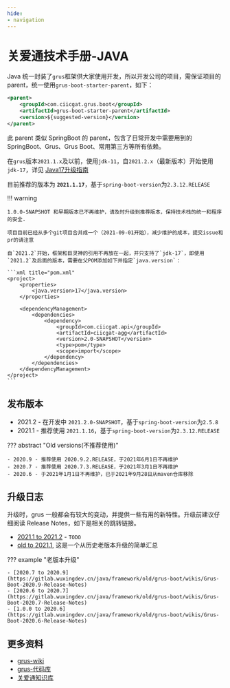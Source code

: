 ```yaml
---
hide:
- navigation
---
```


# 关爱通技术手册-JAVA

Java 统一封装了`grus`框架供大家使用开发，所以开发公司的项目，需保证项目的parent，统一使用`grus-boot-starter-parent`，如下：

```xml title="pom.xml"
<parent>
    <groupId>com.ciicgat.grus.boot</groupId>
    <artifactId>grus-boot-starter-parent</artifactId>
    <version>${suggested-version}</version>
</parent>
```

此 parent 类似 SpringBoot 的 parent，包含了日常开发中需要用到的 SpringBoot、Grus、Grus Boot、常用第三方等所有依赖。

在`grus`版本`2021.1.x`及以前，使用`jdk-11`，自`2021.2.x`（最新版本）开始使用`jdk-17`，详见 [Java17升级指南](framework/others/grus-17.md)

目前推荐的版本为 **`2021.1.17`**，基于`spring-boot-version`为`2.3.12.RELEASE`

!!! warning

    1.0.0-SNAPSHOT 和早期版本已不再维护，请及时升级到推荐版本，保持技术栈的统一和程序的安全.
    
    项目目前已经从多个git项目合并成一个（2021-09-01开始），减少维护的成本，提交issue和pr的请注意    

    自`2021.2`开始，框架和巨灵神的引用不再放在一起，并只支持了`jdk-17`，即使用`2021.2`及后面的版本，需要在父POM添加如下并指定`java.version`：

    ```xml title="pom.xml"
    <project>
        <properties>
            <java.version>17</java.version>
        </properties>

        <dependencyManagement>
            <dependencies>
                <dependency>
                    <groupId>com.ciicgat.api</groupId>
                    <artifactId>ciicgat-agg</artifactId>
                    <version>2.0-SNAPSHOT</version>
                    <type>pom</type>
                    <scope>import</scope>
                </dependency>
            </dependencies>
        </dependencyManagement>
    </project>
    ```

## 发布版本

- 2021.2 - 在开发中 `2021.2.0-SNAPSHOT`，基于`spring-boot-version`为`2.5.8`
- 2021.1 - 推荐使用 `2021.1.16`，基于`spring-boot-version`为`2.3.12.RELEASE`

??? abstract "Old versions(不推荐使用)"

    - 2020.9 - 推荐使用 2020.9.2.RELEASE，于2021年6月1日不再维护
    - 2020.7 - 推荐使用 2020.7.3.RELEASE，于2021年3月1日不再维护
    - 2020.6 - 于2021年1月1日不再维护，已于2021年9月28日从maven仓库移除

## 升级日志

升级时，grus 一般都会有较大的变动，并提供一些有用的新特性。升级前建议仔细阅读 Release Notes，如下是相关的跳转链接。

- [2021.1 to 2021.2](https://gitlab.wuxingdev.cn/java/framework/grus/wikis/grus-2021.2-release-notes) - `TODO`
- [old to 2021.1](https://gitlab.wuxingdev.cn/java/framework/grus/wikis/grus-2021.1-release-notes), 这是一个从历史老版本升级的简单汇总

??? example "老版本升级"

    - [2020.7 to 2020.9](https://gitlab.wuxingdev.cn/java/framework/old/grus-boot/wikis/Grus-Boot-2020.9-Release-Notes)
    - [2020.6 to 2020.7](https://gitlab.wuxingdev.cn/java/framework/old/grus-boot/wikis/Grus-Boot-2020.7-Release-Notes)
    - [1.0.0 to 2020.6](https://gitlab.wuxingdev.cn/java/framework/old/grus-boot/wikis/Grus-Boot-2020.6-Release-Notes)

## 更多资料

- [grus-wiki](https://gitlab.wuxingdev.cn/java/framework/grus/wikis/home)
- [grus-代码库](https://gitlab.wuxingdev.cn/java/framework/grus)
- [关爱通知识库](https://guide.wuxingdev.cn)
